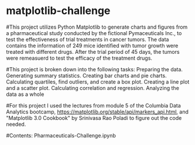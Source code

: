 # matplotlib-challenge
#This project utilizes Python Matplotlib to generate charts and figures from a pharmaceutical study conducted by the fictional Pymaceuticals Inc., to test the effectiveness of trial treatments in cancer tumors. The data contains the information of 249 mice identified with tumor growth were treated with different drugs. After the trial period of 45 days, the tumors were remeasuerd to test the efficacy of the treatment drugs. 

#This project is broken down into the following tasks:
Preparing the data.
Generating summary statistics.
Creating bar charts and pie charts.
Calculating quartiles, find outliers, and create a box plot.
Creating a line plot and a scatter plot.
Calculating correlation and regression.
Analyzing the data as a whole 


#For this project I used the lectures from module 5 of the Columbia Data Analytics bootcamp, https://matplotlib.org/stable/api/markers_api.html, and "Matplotlib 3.0  Cookbook" by Srinivasa Rao Poladi to figure out the code needed. 


#Contents:
Pharmaceuticals-Challenge.ipynb



